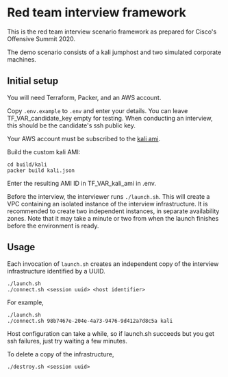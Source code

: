 # Red team interview framework

This is the red team interview scenario framework as prepared for
Cisco's Offensive Summit 2020.

The demo scenario consists of a kali jumphost and two simulated
corporate machines.

## Initial setup

You will need Terraform, Packer, and an AWS account.

Copy `.env.example` to `.env` and enter your
details. You can leave TF_VAR_candidate_key empty for testing. When
conducting an interview, this should be the candidate's ssh public key.

Your AWS account must be subscribed to the [kali ami](https://aws.amazon.com/marketplace/pp/B01M26MMTT).

Build the custom kali AMI:

```
cd build/kali
packer build kali.json
```

Enter the resulting AMI ID in TF_VAR_kali_ami in .env.

Before the interview, the interviewer runs `./launch.sh`. This will
create a VPC containing an isolated instance of the interview infrastructure.
It is recommended to create two independent instances, in separate availability
zones. Note that it may take a minute or two from when the launch finishes before the
environment is ready.

## Usage

Each invocation of `launch.sh` creates an independent copy of the
interview infrastructure identified by a UUID.
```
./launch.sh
./connect.sh <session uuid> <host identifier>
```

For example,
```
./launch.sh
./connect.sh 98b7467e-204e-4a73-9476-9d412a7d8c5a kali
```

Host configuration can take a while, so if launch.sh succeeds but you
get ssh failures, just try waiting a few minutes.

To delete a copy of the infrastructure,

```
./destroy.sh <session uuid>
```
